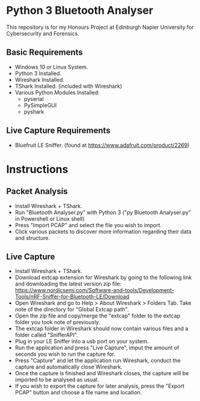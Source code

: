 # Python 3 Bluetooth Analyser

This repository is for my Honours Project at Edinburgh Napier University for Cybersecurity and Forensics.

## Basic Requirements
- Windows 10 or Linux System.
- Python 3 Installed.
- Wireshark Installed.
- TShark Installed. (included with Wireshark)
- Various Python Modules Installed:
    - pyserial
    - PySimpleGUI
    - pyshark
## Live Capture Requirements
- Bluefruit LE Sniffer. (found at https://www.adafruit.com/product/2269)

# Instructions
## Packet Analysis
- Install Wireshark + TShark.
- Run "Bluetooth Analyser.py" with Python 3 ("py Bluetooth Analyser.py" in Powershell or Linux shell)
- Press "Import PCAP" and select the file you wish to import.
- Click various packets to discover more information regarding their data and structure.

## Live Capture
- Install Wireshark + TShark.
- Download extcap extension for Wireshark by going to the following link and downloading the latest version zip file: https://www.nordicsemi.com/Software-and-tools/Development-Tools/nRF-Sniffer-for-Bluetooth-LE/Download
- Open Wireshark and go to Help > About Wireshark > Folders Tab. Take note of the directory for "Global Extcap path".
- Open the zip file and copy/merge the "extcap" folder to the extcap folder you took note of previously.
- The extcap folder in Wireshark should now contain various files and a folder called "SnifferAPI".
- Plug in your LE Sniffer into a usb port on your system.
- Run the application and press "Live Capture", imput the amount of seconds you wish to run the capture for.
- Press "Capture" and let the application run Wireshark, conduct the capture and automatically close Wireshark.
- Once the capture is finished and Wireshark closes, the capture will be imported to be analysed as usual.
- If you wish to export the capture for later analysis, press the "Export PCAP" button and choose a file name and location.